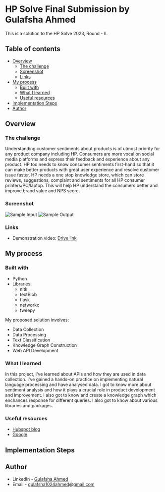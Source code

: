 # HP Solve Final Submission by Gulafsha Ahmed

This is a solution to the HP Solve 2023, Round - II. 

## Table of contents

- [Overview](#overview)
  - [The challenge](#the-challenge)
  - [Screenshot](#screenshot)
  - [Links](#links)
- [My process](#my-process)
  - [Built with](#built-with)
  - [What I learned](#what-i-learned)
  - [Useful resources](#useful-resources)
- [Implementation Steps](#implementation-steps)
- [Author](#author)


## Overview

### The challenge

Understanding customer sentiments about products is of utmost priority for any product company including HP. Consumers are more vocal on social media platforms and express their feedback and experience about any product. HP too needs to know consumer sentiments first-hand so that it can make better products with great user experience and resolve customer issue faster. 
HP needs a one stop knowledge store, which can store reviews, suggestions, complaint and sentiments for all HP consumer printers/PC/laptop. This will help HP understand the consumers better and improve brand value and NPS score.

### Screenshot

![Sample Input](https://github.com/pyjamaSamm/HpSolve_Solution/assets/74822950/5e1b3b13-b713-4def-971e-b3223587e164)
![Sample Output](https://github.com/pyjamaSamm/HpSolve_Solution/assets/74822950/30068144-5041-4214-bfea-1e00e4309967)


### Links

- Demonstration video: [Drive link](https://drive.google.com/drive/folders/1liWbFWzxck2sSO3rnE8uyRoebfeGYg7f)

## My process

### Built with

* Python 
* Libraries:
    * nltk
    * textBlob
    * flask
    * networkx
    * tweepy

My proposed solution involves:

* Data Collection
* Data Processing
* Text Classification
* Knowledge Graph Construction
* Web API Development

### What I learned

In this project, I've learned about APIs and how they are used in data collection. I've gained a hands-on practice on implementing natural language processing and have analysed data. I got to know more about sentiment analysis and how it plays a crucial role in product development and improvement. I also got to know and create a knowledge graph which enchances response for different queries. I also got to know about various libraries and packages.

### Useful resources

- [Hubspot blog](https://blog.hubspot.com/service/social-media-customer-feedback)
- [Google](https://support.google.com/knowledgepanel/answer/9787176?hl=en)

## Implementation Steps

## Author
- LinkedIn - [Gulafsha Ahmed](https://www.linkedin.com/in/gulafshaahmed)
- Email - gulafsha1024ahmed@gmail.com

